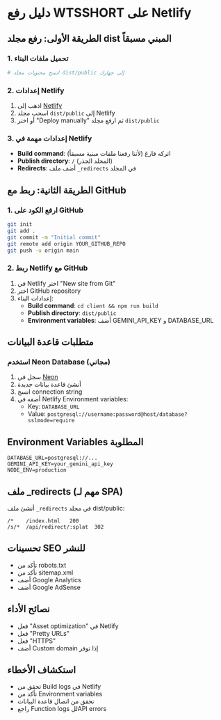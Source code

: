 # دليل رفع WTSSHORT على Netlify

## الطريقة الأولى: رفع مجلد dist المبني مسبقاً

### 1. تحميل ملفات البناء
```bash
# انسخ محتويات مجلد dist/public إلى جهازك
```

### 2. إعدادات Netlify
1. اذهب إلى [Netlify](https://www.netlify.com)
2. اسحب مجلد `dist/public` إلى Netlify
3. أو اختر "Deploy manually" ثم ارفع مجلد `dist/public`

### 3. إعدادات مهمة في Netlify
- **Build command**: اتركه فارغ (لأننا رفعنا ملفات مبنية مسبقاً)
- **Publish directory**: `/` (المجلد الجذر)
- **Redirects**: أضف ملف `_redirects` في المجلد

## الطريقة الثانية: ربط مع GitHub

### 1. ارفع الكود على GitHub
```bash
git init
git add .
git commit -m "Initial commit"
git remote add origin YOUR_GITHUB_REPO
git push -u origin main
```

### 2. ربط Netlify مع GitHub
1. في Netlify اختر "New site from Git"
2. اختر GitHub repository
3. إعدادات البناء:
   - **Build command**: `cd client && npm run build`
   - **Publish directory**: `dist/public`
   - **Environment variables**: أضف GEMINI_API_KEY و DATABASE_URL

## متطلبات قاعدة البيانات

### استخدم Neon Database (مجاني)
1. سجل في [Neon](https://neon.tech)
2. أنشئ قاعدة بيانات جديدة
3. انسخ connection string
4. أضفه في Netlify Environment variables:
   - Key: `DATABASE_URL`
   - Value: `postgresql://username:password@host/database?sslmode=require`

## Environment Variables المطلوبة
```
DATABASE_URL=postgresql://...
GEMINI_API_KEY=your_gemini_api_key
NODE_ENV=production
```

## ملف _redirects (مهم لـ SPA)
أنشئ ملف `_redirects` في مجلد dist/public:
```
/*    /index.html   200
/s/*  /api/redirect/:splat  302
```

## تحسينات SEO للنشر
- تأكد من robots.txt
- تأكد من sitemap.xml  
- أضف Google Analytics
- أضف Google AdSense

## نصائح الأداء
- فعل "Asset optimization" في Netlify
- فعل "Pretty URLs"  
- فعل "HTTPS"
- أضف Custom domain إذا توفر

## استكشاف الأخطاء
- تحقق من Build logs في Netlify
- تأكد من Environment variables
- تحقق من اتصال قاعدة البيانات
- راجع Function logs للAPI errors